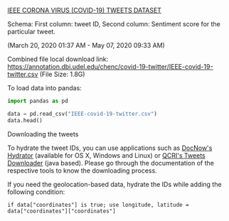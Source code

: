 
[IEEE CORONA VIRUS (COVID-19) TWEETS DATASET](https://ieee-dataport.org/open-access/corona-virus-covid-19-tweets-dataset)

Schema: First column: tweet ID, Second column: Sentiment score for the particular tweet.

(March 20, 2020 01:37 AM - May 07, 2020 09:33 AM)

Combined file local download link: 
https://annotation.dbi.udel.edu/chenc/covid-19-twitter/IEEE-covid-19-twitter.csv (File Size: 1.8G)

To load data into pandas:
```python
import pandas as pd 

data = pd.read_csv("IEEE-covid-19-twitter.csv") 
data.head()
```

Downloading the tweets

To hydrate the tweet IDs, you can use applications such as [DocNow's Hydrator](https://github.com/DocNow/hydrator) (available for OS X, Windows and Linux) or [QCRI's Tweets Downloader](https://crisisnlp.qcri.org/) (java based). Please go through the documentation of the respective tools to know the downloading process.

If you need the geolocation-based data, hydrate the IDs while adding the following condition:

```
if data["coordinates"] is true; use longitude, latitude = data["coordinates"]["coordinates"]
```

